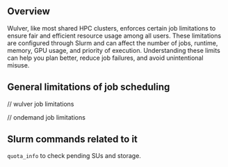 ## Overview 

Wulver, like most shared HPC clusters, enforces certain job limitations to ensure fair and efficient resource usage among all users. These limitations are configured through Slurm and can affect the number of jobs, runtime, memory, GPU usage, and priority of execution. Understanding these limits can help you plan better, reduce job failures, and avoid unintentional misuse.


## General limitations of job scheduling

// wulver job limitations

// ondemand job limitations


## Slurm commands related to it

`quota_info` to check pending SUs and storage.